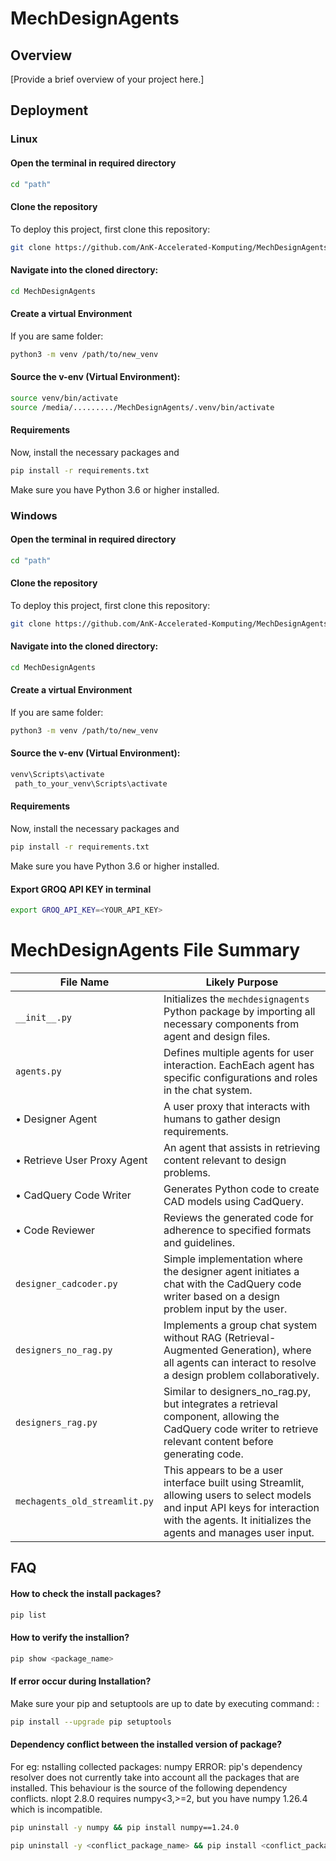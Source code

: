 # MechDesignAgents

## Overview
[Provide a brief overview of your project here.]


## Deployment

### Linux
#### Open the terminal in required directory
```bash
cd "path"
```

#### Clone the repository
To deploy this project, first clone this repository:

```bash
git clone https://github.com/AnK-Accelerated-Komputing/MechDesignAgents.git
```

#### Navigate into the cloned directory:
``` bash
cd MechDesignAgents
```
#### Create a virtual Environment 
If you are same folder: 
``` bash
python3 -m venv /path/to/new_venv
```

#### Source the v-env (Virtual Environment):
``` bash
source venv/bin/activate 
source /media/........./MechDesignAgents/.venv/bin/activate
```

#### Requirements
Now, install the necessary packages and
``` bash
pip install -r requirements.txt
```

Make sure you have Python 3.6 or higher installed.


### Windows

#### Open the terminal in required directory
```bash
cd "path"
```

#### Clone the repository
To deploy this project, first clone this repository:

```bash
git clone https://github.com/AnK-Accelerated-Komputing/MechDesignAgents.git
```

#### Navigate into the cloned directory:
``` bash
cd MechDesignAgents
```
#### Create a virtual Environment 
If you are same folder: 
``` bash
python3 -m venv /path/to/new_venv
```

#### Source the v-env (Virtual Environment):
``` bash
venv\Scripts\activate 
 path_to_your_venv\Scripts\activate
```

#### Requirements
Now, install the necessary packages and
``` bash
pip install -r requirements.txt
```


Make sure you have Python 3.6 or higher installed.

#### Export GROQ API KEY in terminal
```bash 
export GROQ_API_KEY=<YOUR_API_KEY>
```


# MechDesignAgents File Summary

| File Name                     | Likely Purpose                                                                 |
|---------------------------------|---------------------------------------------------------------------------------|
| `__init__.py`                  | Initializes the `mechdesignagents` Python package by importing all necessary components from agent and design files.                             |
| `agents.py`                    | Defines multiple agents for user interaction. EachEach agent has specific configurations and roles in the chat system.|
| • Designer Agent | A user proxy that interacts with humans to gather design requirements.|
| • Retrieve User Proxy Agent | An agent that assists in retrieving content relevant to design problems.  | 
| • CadQuery Code Writer | Generates Python code to create CAD models using CadQuery. |
| • Code Reviewer | Reviews the generated code for adherence to specified formats and guidelines.  |  
| `designer_cadcoder.py`         | Simple implementation where the designer agent initiates a chat with the CadQuery code writer based on a design problem input by the user. |
| `designers_no_rag.py`          | Implements a group chat system without RAG (Retrieval-Augmented Generation), where all agents can interact to resolve a design problem collaboratively.     |
| `designers_rag.py`             | Similar to designers_no_rag.py, but integrates a retrieval component, allowing the CadQuery code writer to retrieve relevant content before generating code.      |
| `mechagents_old_streamlit.py` | This appears to be a user interface built using Streamlit, allowing users to select models and input API keys for interaction with the agents. It initializes the agents and manages user input. |




## FAQ

#### How to check the install packages? 
``` bash 
pip list
```

#### How to verify the installion? 

```bash
pip show <package_name>
```

#### If error occur during Installation? 
Make sure your pip and setuptools are up to date by executing command: :
```bash
pip install --upgrade pip setuptools

```

####  Dependency conflict between the installed version of package? 
For eg: nstalling collected packages: numpy
ERROR: pip's dependency resolver does not currently take into account all the packages that are installed. This behaviour is the source of the following dependency conflicts.
nlopt 2.8.0 requires numpy<3,>=2, but you have numpy 1.26.4 which is incompatible.
```bash
pip uninstall -y numpy && pip install numpy==1.24.0

pip uninstall -y <conflict_package_name> && pip install <conflict_package_name>==<replace_your_required_version>

```